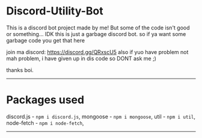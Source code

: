# Discord-Utility-Bot

This is a discord bot project made by me! But some of the code isn't good or something... IDK this is just a garbage discord bot. so if ya want some garbage code you get that here

join ma discord: https://discord.gg/QRxscU5
also if yuo have problem not mah problem, i have given up in dis code so DONT ask me ;)

thanks boi.

-------------------------------------------------------------
# Packages used 

discord.js - ```npm i discord.js```,
mongoose - ```npm i mongoose```,
util - ```npm i util```,
node-fetch - ```npm i node-fetch```,

-------------------------------------------------------------
